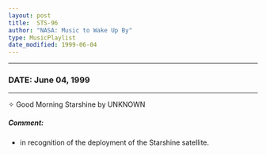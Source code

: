 ```yaml
---
layout: post
title:  STS-96
author: "NASA: Music to Wake Up By"
type: MusicPlaylist
date_modified: 1999-06-04
---
```


----
### DATE: June 04, 1999
----
✧ Good Morning Starshine by UNKNOWN

##### Comment:
* in recognition of the deployment of the Starshine satellite.

